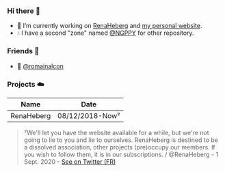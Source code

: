 ### Hi there :wave:
* :thought_balloon: I’m currently working on [RenaHeberg](https://github.com/orgs/RenaHeberg/people) and [my personal website](https://neigeppy.wtf).
* :droplet: I have a second "zone" named [@NGPPY](https://github.com/NGPPY) for other repository.

### Friends :dancers:
* :speech_balloon: [@romainalcon](https://github.com/romainalcon)

### Projects :cloud:

Name | Date
------------ | -------------
RenaHeberg | 08/12/2018-Now²

> ²We'll let you have the website available for a while, but we're not going to lie to you and lie to ourselves.
> RenaHeberg is destined to be a dissolved association, other projects (pre)occupy our members.
> If you wish to follow them, it is in our subscriptions. / @RenaHeberg - 1 Sept. 2020 - [See on Twitter (FR)](https://twitter.com/RenaHeberg/status/1297965830337187840)
